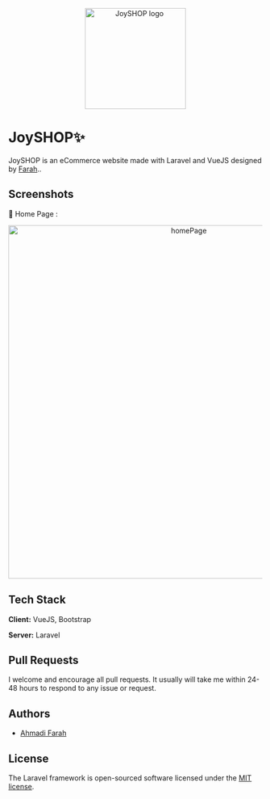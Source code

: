 <p align="center">
  <img width="200" src="https://i.pinimg.com/originals/b5/89/4b/b5894b2e69fbe7972f0dcd853dd7cfa9.jpg" alt="JoySHOP logo">
</p>

# JoySHOP✨

JoySHOP is an eCommerce website made with Laravel and VueJS designed by [Farah](https://twitter.com/ahmadiF__)..

## Screenshots
🙈 Home Page :

<p align="center">
  <img width="700" src="https://i.pinimg.com/originals/1b/fa/d1/1bfad196771fa5c62800e9c5cd6c460c.jpg" alt="homePage">
</p>

## Tech Stack

**Client:** VueJS, Bootstrap

**Server:** Laravel

## Pull Requests

I welcome and encourage all pull requests. It usually will take me within 24-48 hours to respond to any issue or request.

## Authors

- [Ahmadi Farah](https://twitter.com/ahmadiF__)

## License

The Laravel framework is open-sourced software licensed under the [MIT license](https://opensource.org/licenses/MIT).
